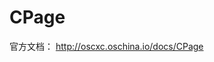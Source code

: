 <h1>CPage</h1>
<div>官方文档： <a href="http://oscxc.oschina.io/docs/CPage" target="_blank">http://oscxc.oschina.io/docs/CPage</a></div>

